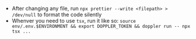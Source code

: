 - After changing any file, run `npx prettier --write <filepath> > /dev/null` to format the code silently
- Whenver you need to use `tsx`, run it like so: `source env/.env.$ENVIRONMENT && export DOPPLER_TOKEN && doppler run -- npx tsx ...`
